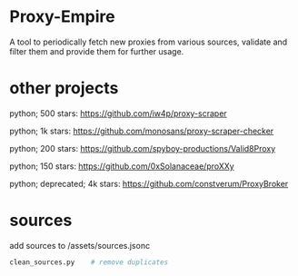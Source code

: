 # Proxy-Empire
A tool to periodically fetch new proxies from various sources, validate and filter them and provide them for further usage.

# other projects
python; 500 stars: https://github.com/iw4p/proxy-scraper

python; 1k stars: https://github.com/monosans/proxy-scraper-checker

python; 200 stars: https://github.com/spyboy-productions/Valid8Proxy

python; 150 stars: https://github.com/0xSolanaceae/proXXy

python; deprecated; 4k stars: https://github.com/constverum/ProxyBroker


# sources
add sources to /assets/sources.jsonc

```sh
clean_sources.py    # remove duplicates
```